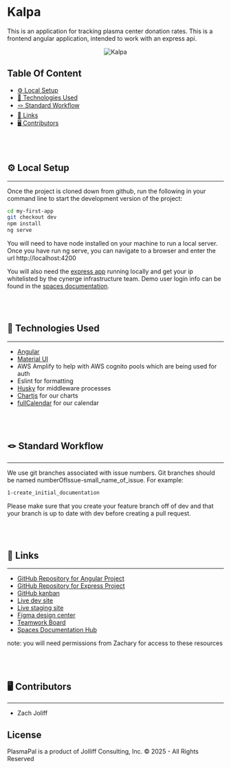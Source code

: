 # Kalpa

This is an application for tracking plasma center donation rates. This is a frontend angular application, intended to work with an express api. 

<div align="center">
  <img src="./src/app/assets/images/readme_logo.png" alt="Kalpa" />
</div>

## Table Of Content

- [⚙️ Local Setup](#%EF%B8%8F-local-setup)
- [💾 Technologies Used](#-technologies-used)
- [🪢 Standard Workflow](#-standard-workflow)
- [🔗 Links](#-links)
- [🖥️ Contributors](#%EF%B8%8F-contributors)
 
<br> 
<br>

## ⚙️ Local Setup
---

Once the project is cloned down from github, run the following in your command line to start the development version of the project:  
```bash
cd my-first-app
git checkout dev
npm install
ng serve
```

You will need to have node installed on your machine to run a local server. Once you have run ng serve, you can navigate to a browser and enter the url http://localhost:4200 

You will also need the [express app](https://github.com/cynerge-consulting/kalpa-nodejs) running locally and get your ip whitelisted by the cynerge infrastructure team. Demo user login info can be found in the [spaces documentation](https://cynerge.teamwork.com/spaces/kalpa-team-information/page/6480-kalpa-logins).

<br />
<br />

## 💾 Technologies Used
---
- <a href="https://angular.io/docs">Angular</a>
- <a href="https://material.angular.io/">Material UI</a>
- AWS Amplify to help with AWS cognito pools which are being used for auth
- Eslint for formatting
- [Husky](https://typicode.github.io/husky/#/) for middleware processes
- [Chartjs](https://www.chartjs.org/) for our charts
- [fullCalendar](https://fullcalendar.io/) for our calendar

<br />
<br />

## 🪢 Standard Workflow
---
We use git branches associated with issue numbers. Git branches should be named numberOfIssue-small_name_of_issue. For example: 
```bash
1-create_initial_documentation
```

Please make sure that you create your feature branch off of dev and that your branch is up to date with dev before creating a pull request. 

<br />
<br />

## 🔗 Links
---
- [GitHub Repository for Angular Project]()
- [GitHub Repository for Express Project]()
- [GitHub kanban]()
- [Live dev site]()
- [Live staging site]()
- [Figma design center]()  
- [Teamwork Board]()
- [Spaces Documentation Hub]()

note: you will need permissions from Zachary for access to these resources

<br />
<br />

## 🖥️ Contributors
---
- Zach Joliff

## License
PlasmaPal is a product of Jolliff Consulting, Inc. © 2025 - All Rights Reserved

